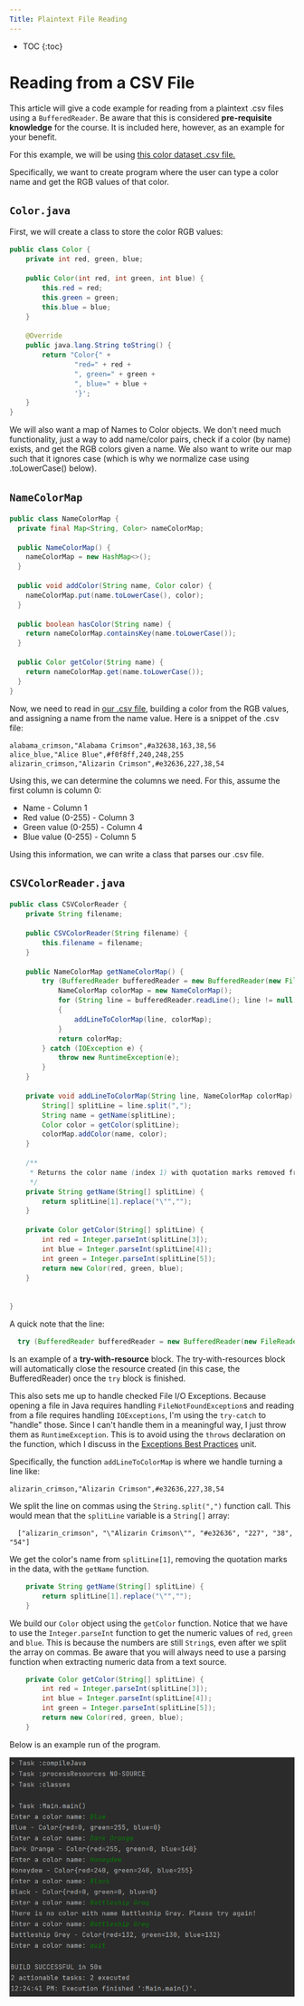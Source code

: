 ```yaml
---
Title: Plaintext File Reading
---
```


* TOC
  {:toc}

# Reading from a CSV File

This article will give a code example for reading from a plaintext .csv files using a `BufferedReader`. Be aware that this is considered **pre-requisite knowledge** for the course. It is included here, however, as an example for your benefit.

For this example, we will be using [this color dataset .csv file.](https://raw.githubusercontent.com/codebrainz/color-names/master/output/colors.csv)

Specifically, we want to create program where the user can type a color name and get the RGB values of that color.

## `Color.java`

First, we will create a class to store the color RGB values:

```java
public class Color {
    private int red, green, blue;

    public Color(int red, int green, int blue) {
        this.red = red;
        this.green = green;
        this.blue = blue;
    }

    @Override
    public java.lang.String toString() {
        return "Color{" +
                "red=" + red +
                ", green=" + green +
                ", blue=" + blue +
                '}';
    }
}
```

We will also want a map of Names to Color objects. We don't need much functionality, just a way to add name/color pairs, check if a color (by name) exists, and get the RGB colors given a name. We also want to write our map such that it ignores case (which is why we normalize case using .toLowerCase() below).

## `NameColorMap`

```java
public class NameColorMap {
  private final Map<String, Color> nameColorMap;

  public NameColorMap() {
    nameColorMap = new HashMap<>();
  }

  public void addColor(String name, Color color) {
    nameColorMap.put(name.toLowerCase(), color);
  }

  public boolean hasColor(String name) {
    return nameColorMap.containsKey(name.toLowerCase());
  }

  public Color getColor(String name) {
    return nameColorMap.get(name.toLowerCase());
  }
}
```

Now, we need to read in [our .csv file](https://raw.githubusercontent.com/codebrainz/color-names/master/output/colors.csv), building a color from the RGB values, and assigning a name from the name value. Here is a snippet of the .csv file:

```text
alabama_crimson,"Alabama Crimson",#a32638,163,38,56
alice_blue,"Alice Blue",#f0f8ff,240,248,255
alizarin_crimson,"Alizarin Crimson",#e32636,227,38,54
```

Using this, we can determine the columns we need. For this, assume the first column is column 0:
* Name - Column 1
* Red value (0-255) - Column 3
* Green value (0-255) - Column 4
* Blue value (0-255) - Column 5

Using this information, we can write a class that parses our .csv file.

## `CSVColorReader.java`

```java
public class CSVColorReader {
    private String filename;

    public CSVColorReader(String filename) {
        this.filename = filename;
    }

    public NameColorMap getNameColorMap() {
        try (BufferedReader bufferedReader = new BufferedReader(new FileReader(filename))){
            NameColorMap colorMap = new NameColorMap();
            for (String line = bufferedReader.readLine(); line != null; line = bufferedReader.readLine())
            {
                addLineToColorMap(line, colorMap);
            }
            return colorMap;
        } catch (IOException e) {
            throw new RuntimeException(e);
        }
    }

    private void addLineToColorMap(String line, NameColorMap colorMap) {
        String[] splitLine = line.split(",");
        String name = getName(splitLine);
        Color color = getColor(splitLine);
        colorMap.addColor(name, color);
    }

    /**
     * Returns the color name (index 1) with quotation marks removed from the line array split by commas
     */
    private String getName(String[] splitLine) {
        return splitLine[1].replace("\"","");
    }

    private Color getColor(String[] splitLine) {
        int red = Integer.parseInt(splitLine[3]);
        int blue = Integer.parseInt(splitLine[4]);
        int green = Integer.parseInt(splitLine[5]);
        return new Color(red, green, blue);
    }

    
}
```

A quick note that the line:

```java
  try (BufferedReader bufferedReader = new BufferedReader(new FileReader(filename))){
```

Is an example of a **try-with-resource** block. The try-with-resources block will automatically close the resource created (in this case, the BufferedReader) once the `try` block is finished.

This also sets me up to handle checked File I/O Exceptions. Because opening a file in Java requires handling `FileNotFoundException`s and reading from a file requires handling `IOExceptions`, I'm using the `try-catch` to "handle" those. Since I can't handle them in a meaningful way, I just throw them as `RuntimeException`. This is to avoid using the `throws` declaration on the function, which I discuss in the [Exceptions Best Practices](https://sde-coursepack.github.io/modules/refactoring/Exceptions-Best-Practices/#checked-exceptions) unit.

Specifically, the function `addLineToColorMap` is where we handle turning a line like:

```text
alizarin_crimson,"Alizarin Crimson",#e32636,227,38,54
```

We split the line on commas using the `String.split(",")` function call. This would mean that the `splitLine` variable is a `String[]` array:

```text
  ["alizarin_crimson", "\"Alizarin Crimson\"", "#e32636", "227", "38", "54"]
```

We get the color's name from `splitLine[1]`, removing the quotation marks in the data, with the `getName` function.

```java
    private String getName(String[] splitLine) {
        return splitLine[1].replace("\"","");
    }
```

We build our `Color` object using the `getColor` function. Notice that we have to use the `Integer.parseInt` function to get the numeric values of `red`, `green` and `blue`. This is because the numbers are still `String`s, even after we split the array on commas. Be aware that you will always need to use a parsing function when extracting numeric data from a text source.

```java
    private Color getColor(String[] splitLine) {
        int red = Integer.parseInt(splitLine[3]);
        int blue = Integer.parseInt(splitLine[4]);
        int green = Integer.parseInt(splitLine[5]);
        return new Color(red, green, blue);
    }
```

Below is an example run of the program.

![color_png_demo.png](..%2Fimages%2F2%2Fcolor_png_demo.png)
